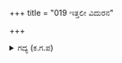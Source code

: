 +++
title = "019 ಇತ್ತಲೀ ವಿದುರನ"

+++

<details><summary>ಗದ್ಯ (ಕ.ಗ.ಪ) </summary>

19. ವಿದುರನು ಪಾಂಡವರ ಕಡೆಗೆ ಹೋದ ಮೇಲೆ ಧೃತರಾಷ್ಟ್ರನಿಗೆ ತುಂಬಾ ಬೇಸರವಾಯಿತು. ದೂತರನ್ನು ಕಳುಹಿಸಿ ಅವನನ್ನು ಮತ್ತೆ ಹಿಂದಕ್ಕೆ ಕರೆಸಿಕೊಂಡನು. 'ಹೆತ್ತ ಮಕ್ಕಳನ್ನು ಬಿಟ್ಟು, ಕುಂತೀಪುತ್ರರ ಪರವಾಗಿರು' ಎಂದಾಗ ಕೋಪಗೊಂಡೆನು, ನೀನು ಇನ್ನು ಪುನಃ ಮುನಿಯ ಬೇಡ ಎಂದು ವಿದುರನನ್ನು ಧೃತರಾಷ್ಟ್ರ ಆಲಿಂಗಿಸಿದನು.
</details>
